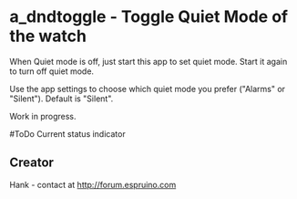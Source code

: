 # a_dndtoggle - Toggle Quiet Mode of the watch

When Quiet mode is off, just start this app to set quiet mode. Start it again to turn off quiet mode.

Use the app settings to choose which quiet mode you prefer ("Alarms" or "Silent"). Default is "Silent".

Work in progress.

#ToDo
Current status indicator

## Creator

Hank - contact at http://forum.espruino.com 


